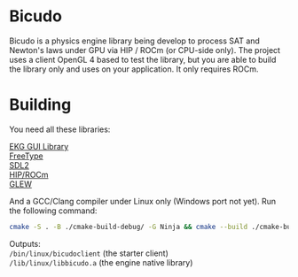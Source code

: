# Bicudo

Bicudo is a physics engine library being develop to process SAT and Newton's laws under GPU via HIP / ROCm (or CPU-side only). The project uses a client OpenGL 4 based to test the library, but you are able to build the library only and uses on your application. It only requires ROCm.

# Building

You need all these libraries:

[EKG GUI Library](https://github.com/vokegpu/ekg-ui-library)  
[FreeType](http://freetype.org/)  
[SDL2](https://www.libsdl.org/)  
[HIP/ROCm](https://github.com/ROCm/HIP)  
[GLEW](https://glew.sourceforge.net/)  

And a GCC/Clang compiler under Linux only (Windows port not yet).
Run the following command:

```sh
cmake -S . -B ./cmake-build-debug/ -G Ninja && cmake --build ./cmake-build-debug/
```

Outputs:  
`/bin/linux/bicudoclient` (the starter client)  
`/lib/linux/libbicudo.a` (the engine native library)
